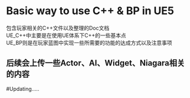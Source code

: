 # Basic way to use C++ & BP in UE5
包含玩家相关的C++文件以及整理的Doc文档  
UE_C++中主要是在使用UE体系下C++的一些基本点  
UE_BP则是在玩家蓝图中实现一些所需要的功能的达成方式以及注意事项
## 后续会上传一些Actor、AI、Widget、Niagara相关的内容







#Updating.....
